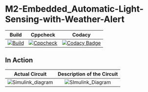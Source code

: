 # M2-Embedded_Automatic-Light-Sensing-with-Weather-Alert

|Build|Cppcheck|Codacy|
|:--:|:--:|:--:|
|[![Build](https://github.com/MatrixEncrypt/M2-Embedded_Automatic-Light-Sensing-with-Weather-Alert/actions/workflows/compile.yml/badge.svg)](https://github.com/MatrixEncrypt/M2-Embedded_Automatic-Light-Sensing-with-Weather-Alert/actions/workflows/compile.yml)|[![Cppcheck](https://github.com/MatrixEncrypt/M2-Embedded_Automatic-Light-Sensing-with-Weather-Alert/actions/workflows/cppcheck.yml/badge.svg)](https://github.com/MatrixEncrypt/M2-Embedded_Automatic-Light-Sensing-with-Weather-Alert/actions/workflows/cppcheck.yml)|[![Codacy Badge](https://api.codacy.com/project/badge/Grade/99b337f31ec445a6abbdeb93a6769130)](https://app.codacy.com/gh/MatrixEncrypt/M2-Embedded_Automatic-Light-Sensing-with-Weather-Alert?utm_source=github.com&utm_medium=referral&utm_content=MatrixEncrypt/M2-Embedded_Automatic-Light-Sensing-with-Weather-Alert&utm_campaign=Badge_Grade_Settings)

## In Action

|Actual Circuit|Description of the Circuit|
|:--:|:--:|
|![Simulink_diagram](https://user-images.githubusercontent.com/47503482/144087299-38b185e4-02e8-48f8-8d6d-d0bf3b6bccb4.png)|![SImulink_Diagram](https://user-images.githubusercontent.com/47503482/144087330-f8457b3d-bc1c-47bd-bdbf-e8a8ebdf5f15.png)|
